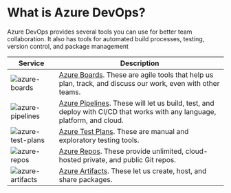 # What is Azure DevOps?

Azure DevOps provides several tools you can use for better team collaboration. It also has tools for automated build processes, testing, version control, and package management

|             Service              |       Description        |
|---------------     |-------------- |
|![azure-boards](https://github.com/user-attachments/assets/13c535fc-cd6f-44d9-98a5-ca2130d01320)|[Azure Boards](https://azure.microsoft.com/en-us/products/devops/boards/). These are agile tools that help us plan, track, and discuss our work, even with other teams. 
|![azure-pipelines](https://github.com/user-attachments/assets/4380a42e-42e1-4f96-89e6-f48fdce33186)|[Azure Pipelines](https://azure.microsoft.com/en-us/products/devops/pipelines/). These will let us build, test, and deploy with CI/CD that works with any language, platform, and cloud.|
|![azure-test-plans](https://github.com/user-attachments/assets/3ba60f0a-1727-41fe-856c-64c9d368da11)|[Azure Test Plans](https://azure.microsoft.com/en-us/products/devops/test-plans/). These are manual and exploratory testing tools.|
|![azure-repos](https://github.com/user-attachments/assets/baeca5ef-844f-4193-9c46-d6f60dbd50db)|[Azure Repos](https://azure.microsoft.com/en-us/products/devops/repos/). These provide unlimited, cloud-hosted private, and public Git repos.|
| ![azure-artifacts](https://github.com/user-attachments/assets/a4f524e9-dd42-4328-bba3-c6292ebf54d3)| [Azure Artifacts](https://azure.microsoft.com/en-us/products/devops/artifacts/). These let us create, host, and share packages. |



